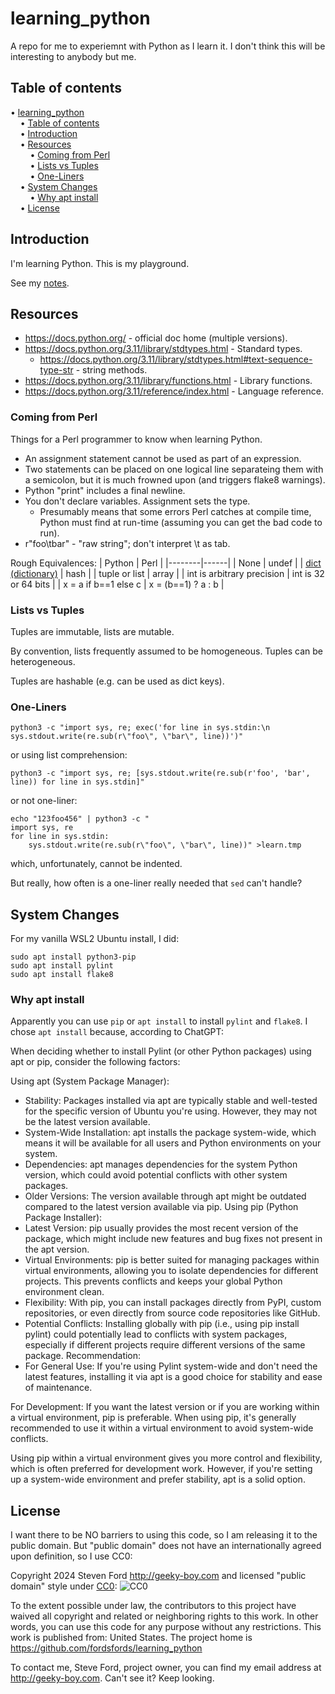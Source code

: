 # learning_python
A repo for me to experiemnt with Python as I learn it.
I don't think this will be interesting to anybody but me.


## Table of contents

<!-- mdtoc-start -->
&bull; [learning_python](#learning_python)  
&nbsp;&nbsp;&nbsp;&nbsp;&bull; [Table of contents](#table-of-contents)  
&nbsp;&nbsp;&nbsp;&nbsp;&bull; [Introduction](#introduction)  
&nbsp;&nbsp;&nbsp;&nbsp;&bull; [Resources](#resources)  
&nbsp;&nbsp;&nbsp;&nbsp;&nbsp;&nbsp;&nbsp;&nbsp;&bull; [Coming from Perl](#coming-from-perl)  
&nbsp;&nbsp;&nbsp;&nbsp;&nbsp;&nbsp;&nbsp;&nbsp;&bull; [Lists vs Tuples](#lists-vs-tuples)  
&nbsp;&nbsp;&nbsp;&nbsp;&nbsp;&nbsp;&nbsp;&nbsp;&bull; [One-Liners](#one-liners)  
&nbsp;&nbsp;&nbsp;&nbsp;&bull; [System Changes](#system-changes)  
&nbsp;&nbsp;&nbsp;&nbsp;&nbsp;&nbsp;&nbsp;&nbsp;&bull; [Why apt install](#why-apt-install)  
&nbsp;&nbsp;&nbsp;&nbsp;&bull; [License](#license)  
<!-- TOC created by '../mdtoc/mdtoc.pl README.md' (see https://github.com/fordsfords/mdtoc) -->
<!-- mdtoc-end -->


## Introduction

I'm learning Python. This is my playground.

See my [notes](notes.md).


## Resources

* https://docs.python.org/ - official doc home (multiple versions).
* https://docs.python.org/3.11/library/stdtypes.html - Standard types.
  + https://docs.python.org/3.11/library/stdtypes.html#text-sequence-type-str - string methods.
* https://docs.python.org/3.11/library/functions.html - Library functions.
* https://docs.python.org/3.11/reference/index.html - Language reference.

### Coming from Perl

Things for a Perl programmer to know when learning Python.

* An assignment statement cannot be used as part of an expression.
* Two statements can be placed on one logical line separateing them with a semicolon,
but it is much frowned upon (and triggers flake8 warnings).
* Python "print" includes a final newline.
* You don't declare variables. Assignment sets the type.
  + Presumably means that some errors Perl catches at compile time, Python must find at
    run-time (assuming you can get the bad code to run).
* r"foo\tbar" - "raw string"; don't interpret \t as tab.

Rough Equivalences:
| Python | Perl |
|--------|------|
| None   | undef |
| [dict (dictionary)](https://docs.python.org/3.11/library/stdtypes.html#mapping-types-dict) | hash |
| tuple or list | array |
| int is arbitrary precision | int is 32 or 64 bits |
| x = a if b==1 else c | x = (b==1) ? a : b |


### Lists vs Tuples

Tuples are immutable, lists are mutable.

By convention, lists frequently assumed to be homogeneous.
Tuples can be heterogeneous.

Tuples are hashable (e.g. can be used as dict keys).


### One-Liners

````
python3 -c "import sys, re; exec('for line in sys.stdin:\n sys.stdout.write(re.sub(r\"foo\", \"bar\", line))')"
````
or using list comprehension:
````
python3 -c "import sys, re; [sys.stdout.write(re.sub(r'foo', 'bar', line)) for line in sys.stdin]"
````
or not one-liner:
````
echo "123foo456" | python3 -c "
import sys, re
for line in sys.stdin:
    sys.stdout.write(re.sub(r\"foo\", \"bar\", line))" >learn.tmp
````
which, unfortunately, cannot be indented.

But really, how often is a one-liner really needed that `sed` can't handle?


## System Changes

For my vanilla WSL2 Ubuntu install, I did:
````
sudo apt install python3-pip
sudo apt install pylint
sudo apt install flake8
````


### Why apt install

Apparently you can use `pip` or `apt install` to install `pylint` and `flake8`.
I chose `apt install` because, according to ChatGPT:

When deciding whether to install Pylint (or other Python packages) using apt or pip, consider the following factors:

Using apt (System Package Manager):
* Stability: Packages installed via apt are typically stable and well-tested for the specific version of Ubuntu you're using. However, they may not be the latest version available.
* System-Wide Installation: apt installs the package system-wide, which means it will be available for all users and Python environments on your system.
* Dependencies: apt manages dependencies for the system Python version, which could avoid potential conflicts with other system packages.
* Older Versions: The version available through apt might be outdated compared to the latest version available via pip.
Using pip (Python Package Installer):
* Latest Version: pip usually provides the most recent version of the package, which might include new features and bug fixes not present in the apt version.
* Virtual Environments: pip is better suited for managing packages within virtual environments, allowing you to isolate dependencies for different projects. This prevents conflicts and keeps your global Python environment clean.
* Flexibility: With pip, you can install packages directly from PyPI, custom repositories, or even directly from source code repositories like GitHub.
* Potential Conflicts: Installing globally with pip (i.e., using pip install pylint) could potentially lead to conflicts with system packages, especially if different projects require different versions of the same package.
Recommendation:
* For General Use: If you're using Pylint system-wide and don't need the latest features, installing it via apt is a good choice for stability and ease of maintenance.

For Development: If you want the latest version or if you are working within a virtual environment, pip is preferable. When using pip, it's generally recommended to use it within a virtual environment to avoid system-wide conflicts.

Using pip within a virtual environment gives you more control and flexibility, which is often preferred for development work. However, if you're setting up a system-wide environment and prefer stability, apt is a solid option.


## License

I want there to be NO barriers to using this code, so I am releasing it to the public domain.  But "public domain" does not have an internationally agreed upon definition, so I use CC0:

Copyright 2024 Steven Ford http://geeky-boy.com and licensed
"public domain" style under
[CC0](http://creativecommons.org/publicdomain/zero/1.0/):
![CC0](https://licensebuttons.net/p/zero/1.0/88x31.png "CC0")

To the extent possible under law, the contributors to this project have
waived all copyright and related or neighboring rights to this work.
In other words, you can use this code for any purpose without any
restrictions.  This work is published from: United States.  The project home
is https://github.com/fordsfords/learning_python

To contact me, Steve Ford, project owner, you can find my email address
at http://geeky-boy.com.  Can't see it?  Keep looking.
